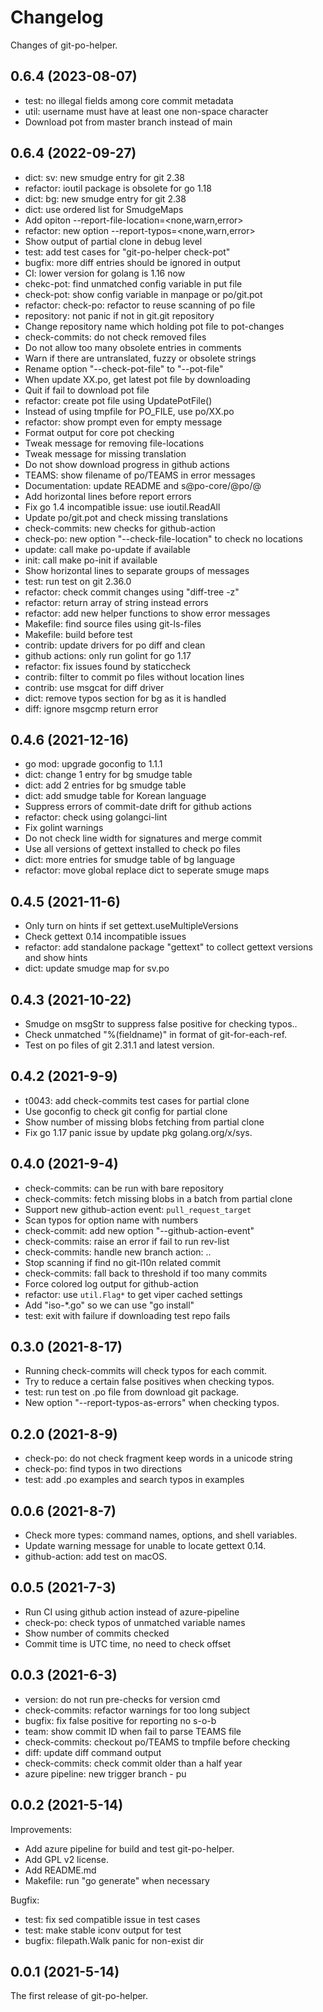 # Changelog

Changes of git-po-helper.

## 0.6.4 (2023-08-07)

* test: no illegal fields among core commit metadata
* util: username must have at least one non-space character
* Download pot from master branch instead of main


## 0.6.4 (2022-09-27)

* dict: sv: new smudge entry for git 2.38
* refactor: ioutil package is obsolete for go 1.18
* dict: bg: new smudge entry for git 2.38
* dict: use ordered list for SmudgeMaps
* Add opiton --report-file-location=<none,warn,error>
* refactor: new option --report-typos=<none,warn,error>
* Show output of partial clone in debug level
* test: add test cases for "git-po-helper check-pot"
* bugfix: more diff entries should be ignored in output
* CI: lower version for golang is 1.16 now
* chekc-pot: find unmatched config variable in put file
* check-pot: show config variable in manpage or po/git.pot
* refactor: check-po: refactor to reuse scanning of po file
* repository: not panic if not in git.git repository
* Change repository name which holding pot file to pot-changes
* check-commits: do not check removed files
* Do not allow too many obsolete entries in comments
* Warn if there are untranslated, fuzzy or obsolete strings
* Rename option "--check-pot-file" to "--pot-file"
* When update XX.po, get latest pot file by downloading
* Quit if fail to download pot file
* refactor: create pot file using UpdatePotFile()
* Instead of using tmpfile for PO_FILE, use po/XX.po
* refactor: show prompt even for empty message
* Format output for core pot checking
* Tweak message for removing file-locations
* Tweak message for missing translation
* Do not show download progress in github actions
* TEAMS: show filename of po/TEAMS in error messages
* Documentation: update README and s@po-core/@po/@
* Add horizontal lines before report errors
* Fix go 1.4 incompatible issue: use ioutil.ReadAll
* Update po/git.pot and check missing translations
* check-commits: new checks for github-action
* check-po: new option "--check-file-location" to check no locations
* update: call make po-update if available
* init: call make po-init if available
* Show horizontal lines to separate groups of messages
* test: run test on git 2.36.0
* refactor: check commit changes using "diff-tree -z"
* refactor: return array of string instead errors
* refactor: add new helper functions to show error messages
* Makefile: find source files using git-ls-files
* Makefile: build before test
* contrib: update drivers for po diff and clean
* github actions: only run golint for go 1.17
* refactor: fix issues found by staticcheck
* contrib: filter to commit po files without location lines
* contrib: use msgcat for diff driver
* dict: remove typos section for bg as it is handled
* diff: ignore msgcmp return error


## 0.4.6 (2021-12-16)

* go mod: upgrade goconfig to 1.1.1
* dict: change 1 entry for bg smudge table
* dict: add 2 entries for bg smudge table
* dict: add smudge table for Korean language
* Suppress errors of commit-date drift for github actions
* refactor: check using golangci-lint
* Fix golint warnings
* Do not check line width for signatures and merge commit
* Use all versions of gettext installed to check po files
* dict: more entries for smudge table of bg language
* refactor: move global replace dict to seperate smuge maps


## 0.4.5 (2021-11-6)

* Only turn on hints if set gettext.useMultipleVersions
* Check gettext 0.14 incompatible issues
* refactor: add standalone package "gettext" to collect gettext
  versions and show hints
* dict: update smudge map for sv.po


## 0.4.3 (2021-10-22)

* Smudge on msgStr to suppress false positive for checking typos..
* Check unmatched "%(fieldname)" in format of git-for-each-ref.
* Test on po files of git 2.31.1 and latest version.


## 0.4.2 (2021-9-9)

* t0043: add check-commits test cases for partial clone
* Use goconfig to check git config for partial clone
* Show number of missing blobs fetching from partial clone
* Fix go 1.17 panic issue by update pkg golang.org/x/sys.


## 0.4.0 (2021-9-4)

* check-commits: can be run with bare repository
* check-commits: fetch missing blobs in a batch from partial clone
* Support new github-action event: `pull_request_target`
* Scan typos for option name with numbers
* check-commit: add new option "--github-action-event"
* check-commits: raise an error if fail to run rev-list
* check-commits: handle new branch action: <ZERO-OID>..<new-branch>
* Stop scanning if find no git-l10n related commit
* check-commits: fall back to threshold if too many commits
* Force colored log output for github-action
* refactor: use `util.Flag*` to get viper cached settings
* Add "iso-\*.go" so we can use "go install"
* test: exit with failure if downloading test repo fails


## 0.3.0 (2021-8-17)

* Running check-commits will check typos for each commit.
* Try to reduce a certain false positives when checking typos.
* test: run test on .po file from download git package.
* New option "--report-typos-as-errors" when checking typos.


## 0.2.0 (2021-8-9)

* check-po: do not check fragment keep words in a unicode string
* check-po: find typos in two directions
* test: add .po examples and search typos in examples


## 0.0.6 (2021-8-7)

* Check more types: command names, options, and shell variables.
* Update warning message for unable to locate gettext 0.14.
* github-action: add test on macOS.


## 0.0.5 (2021-7-3)

* Run CI using github action instead of azure-pipeline
* check-po: check typos of unmatched variable names
* Show number of commits checked
* Commit time is UTC time, no need to check offset


## 0.0.3 (2021-6-3)

* version: do not run pre-checks for version cmd
* check-commits: refactor warnings for too long subject
* bugfix: fix false positive for reporting no s-o-b
* team: show commit ID when fail to parse TEAMS file
* check-commits: checkout po/TEAMS to tmpfile before checking
* diff: update diff command output
* check-commits: check commit older than a half year
* azure pipeline: new trigger branch - pu


## 0.0.2 (2021-5-14)

Improvements:

* Add azure pipeline for build and test git-po-helper.
* Add GPL v2 license.
* Add README.md
* Makefile: run "go generate" when necessary

Bugfix:

* test: fix sed compatible issue in test cases
* test: make stable iconv output for test
* bugfix: filepath.Walk panic for non-exist dir


## 0.0.1 (2021-5-14)

The first release of git-po-helper.
